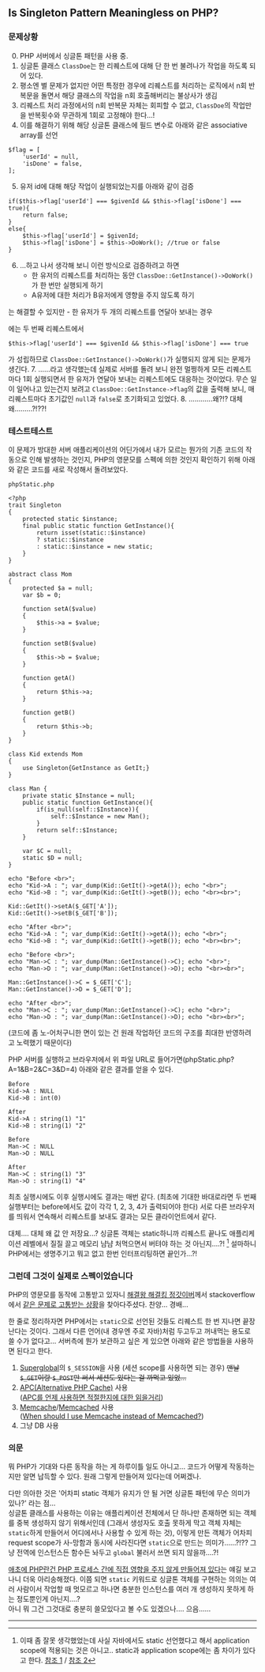 ## Is Singleton Pattern Meaningless on PHP?

### 문제상황
0. PHP 서버에서 싱글톤 패턴을 사용 중.
1. 싱글톤 클래스 `ClassDoe`는 한 리퀘스트에 대해 단 한 번 불려나가 작업을 하도록 되어 있다.
2. 평소엔 별 문제가 없지만 어떤 특정한 경우에 리퀘스트를 처리하는 로직에서 n회 반복문을 돌면서 해당 클래스의 작업을 n회 호출해버리는 불상사가 생김
3. 리퀘스트 처리 과정에서의 n회 반복문 자체는 회피할 수 없고, `ClassDoe`의 작업만을 반복횟수와 무관하게 1회로 고정해야 한다...!
4. 이를 해결하기 위해 해당 싱글톤 클래스에 필드 변수로 아래와 같은 associative array를 선언
```
$flag = [
    'userId' = null,
    'isDone' = false,
];
```
5. 유저 id에 대해 해당 작업이 실행되었는지를 아래와 같이 검증
```
if($this->flag['userId'] === $givenId && $this->flag['isDone'] === true){
    return false;
}
else{
    $this->flag['userId'] = $givenId;
    $this->flag['isDone'] = $this->DoWork(); //true or false
}
```
6. ...하고 나서 생각해 보니 이런 방식으로 검증하려고 하면
    - 한 유저의 리퀘스트를 처리하는 동안 ```ClassDoe::GetInstance()->DoWork()```가 한 번만 실행되게 하기
    - A유저에 대한 처리가 B유저에게 영향을 주지 않도록 하기

  는 해결할 수 있지만
    - 한 유저가 두 개의 리퀘스트를 연달아 보내는 경우

  에는 두 번째 리퀘스트에서
  ```
  $this->flag['userId'] === $givenId && $this->flag['isDone'] === true
  ```
  가 성립하므로 `ClassDoe::GetInstance()->DoWork()`가 실행되지 않게 되는 문제가 생긴다.
7. ......라고 생각했는데 실제로 서버를 돌려 보니 완전 멀쩡하게 모든 리퀘스트마다 1회 실행되면서 한 유저가 연달아 보내는 리퀘스트에도 대응하는 것이었다. 무슨 일이 일어나고 있는건지 보려고 `ClassDoe::GetInstance->flag`의 값을 출력해 보니, 매 리퀘스트마다 초기값인 `null`과 `false`로 초기화되고 있었다.
8. ............왜?!? 대체 왜.........?!??!


### 테스트테스트

이 문제가 방대한 서버 애플리케이션의 어딘가에서 내가 모르는 뭔가의 기존 코드의 작동으로 인해 발생하는 것인지, PHP의 영문모를 스펙에 의한 것인지 확인하기 위해 아래와 같은 코드를 새로 작성해서 돌려보았다.

```
phpStatic.php

<?php
trait Singleton
{
    protected static $instance;
    final public static function GetInstance(){
        return isset(static::$instance)
        ? static::$instance
        : static::$instance = new static;
    }
}

abstract class Mom
{
    protected $a = null;
    var $b = 0;

    function setA($value)
    {
        $this->a = $value;
    }

    function setB($value)
    {
        $this->b = $value;
    }

    function getA()
    {
        return $this->a;
    }

    function getB()
    {
        return $this->b;
    }
}

class Kid extends Mom
{
    use Singleton{GetInstance as GetIt;}
}

class Man {
    private static $Instance = null;
    public static function GetInstance(){
        if(is_null(self::$Instance)){
            self::$Instance = new Man();
        }
        return self::$Instance;
    }

    var $C = null;
    static $D = null;
}

echo "Before <br>";
echo "Kid->A : "; var_dump(Kid::GetIt()->getA()); echo "<br>";
echo "Kid->B : "; var_dump(Kid::GetIt()->getB()); echo "<br><br>";

Kid::GetIt()->setA($_GET['A']);
Kid::GetIt()->setB($_GET['B']);

echo "After <br>";
echo "Kid->A : "; var_dump(Kid::GetIt()->getA()); echo "<br>";
echo "Kid->B : "; var_dump(Kid::GetIt()->getB()); echo "<br><br>";

echo "Before <br>";
echo "Man->C : "; var_dump(Man::GetInstance()->C); echo "<br>";
echo "Man->D : "; var_dump(Man::GetInstance()->D); echo "<br><br>";

Man::GetInstance()->C = $_GET['C'];
Man::GetInstance()->D = $_GET['D'];

echo "After <br>";
echo "Man->C : "; var_dump(Man::GetInstance()->C); echo "<br>";
echo "Man->D : "; var_dump(Man::GetInstance()->D); echo "<br><br>";
```
(코드에 좀 노-어처구니한 면이 있는 건 원래 작업하던 코드의 구조를 최대한 반영하려고 노력했기 때문이다)

PHP 서버를 실행하고 브라우저에서 위 파일 URL로 들어가면(phpStatic.php?A=1&B=2&C=3&D=4) 아래와 같은 결과를 얻을 수 있다.

```
Before
Kid->A : NULL
Kid->B : int(0)

After
Kid->A : string(1) "1"
Kid->B : string(1) "2"

Before
Man->C : NULL
Man->D : NULL

After
Man->C : string(1) "3"
Man->D : string(1) "4"
```
최초 실행시에도 이후 실행시에도 결과는 매번 같다. (최초에 기대한 바대로라면 두 번째 실행부터는 before에서도 값이 각각 1, 2, 3, 4가 출력되어야 한다) 서로 다른 브라우저를 띄워서 연속해서 리퀘스트를 보내도 결과는 모든 클라이언트에서 같다.

대체.... 대체 왜 값 안 저장요...? 싱글톤 객체는 static하니까 리퀘스트 끝나도 애플리케이션 레벨에서 질질 끌고 메모리 냠냠 처먹으면서 버텨야 하는 것 아닌지....?! [^1] 설마하니 PHP에서는 생명주기고 뭐고 없고 한번 인터프리팅하면 끝인가...?!


### 그런데 그것이 실제로 스펙이었습니다

PHP의 영문모를 동작에 고통받고 있자니 [해결왕 해결킹 정갓이버](https://github.com/flashscope)께서 stackoverflow에서 [같은 문제로 고통받는 상황](http://stackoverflow.com/questions/520132/does-static-variables-in-php-persist-across-the-requests)을 찾아다주셨다. 찬양... 경배...

한 줄로 정리하자면 PHP에서는 `static`으로 선언된 것들도 리퀘스트 한 번 지나면 끝장난다는 것이다. 그래서 다른 언어(내 경우엔 주로 자바)처럼 두고두고 꺼내먹는 용도로 쓸 수가 없다고...
서버측에 뭔가 보관하고 싶은 게 있으면 아래와 같은 방법들을 사용하면 된다고 한다.
1. [Superglobal](http://www.w3schools.com/php/php_superglobals.asp)의 `$_SESSION`을 사용 (세션 scope를 사용하면 되는 경우) <strike>맨날 `$_GET`이랑 `$_POST`만 써서 세션도 있다는 걸 까먹고 있었...</strike>
2. [APC(Alternative PHP Cache)](http://php.net/apc) 사용    
    ([APC를 언제 사용하면 적절한지에 대한 읽을거리](http://stackoverflow.com/questions/3713311/how-do-i-save-data-in-an-application-scope-in-php))
3. [Memcache](http://php.net/manual/kr/book.memcache.php)/[Memcached](http://php.net/manual/kr/book.memcached.php) 사용    
    ([When should I use Memcache instead of Memcached?](http://stackoverflow.com/questions/1442411/when-should-i-use-memcache-instead-of-memcached))
4. 그냥 DB 사용

### 의문

뭐 PHP가 기대와 다른 동작을 하는 게 하루이틀 일도 아니고... 코드가 어떻게 작동하는지만 알면 납득할 수 있다. 원래 그렇게 만들어져 있다는데 어쩌겠나.

다만 의아한 것은 '어차피 static 객체가 유지가 안 될 거면 싱글톤 패턴에 무슨 의미가 있나?' 라는 점...    
싱글톤 클래스를 사용하는 이유는 애플리케이션 전체에서 단 하나만 존재하면 되는 객체를 중복 생성하지 않기 위해서인데
(그래서 생성자도 호출 못하게 막고 객체 자체는 `static`하게 만들어서 어디에서나 사용할 수 있게 하는 것),
이렇게 만든 객체가 어차피 request scope가 사-망함과 동시에 사라진다면 `static`으로 만드는 의미가......?!??
그냥 전역에 인스턴스든 함수든 놔두고 `global` 불러서 쓰면 되지 않을까....?!

[애초에 PHP란건 PHP 프로세스 간에 직접 영향을 주지 않게 만들어져 있다](https://www.quora.com/Why-doesnt-php-have-application-variables-like-asp-and-asp-net)는 얘길 보고 나니 더욱 아리송해졌다. 이쯤 되면 `static` 키워드로 싱글톤 객체를 구현하는 의의는 여러 사람이서 작업할 때 멋모르고 하나면 충분한 인스턴스를 여러 개 생성하지 못하게 하는 정도뿐인게 아닌지....?  
아니 뭐 그건 그것대로 충분히 쓸모있다고 볼 수도 있겠으나.... 으음......


---
[^1]: 이때 좀 잘못 생각했었는데 사실 자바에서도 static 선언했다고 해서 application scope에 적용되는 것은 아니고.. static과 application scope에는 좀 차이가 있다고 한다. [참조 1](https://blogs.oracle.com/groundside/entry/application_scope_v_s_static) / [참조 2](http://www.coderanch.com/t/524004/JSP/java/Application-Scope-Static-Methods)
